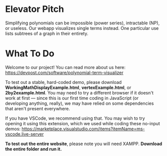 # Elevator Pitch
Simplifying polynomials can be impossible (power series), intractable (NP), or useless. Our webapp visualizes single terms instead. One particular use lists subtrees of a graph in their entirety.

# What To Do
Welcome to our project! You can read more about us here: https://devpost.com/software/polynomial-term-visualizer

To test out a stable, hard-coded demo, please download **WorkingMathDisplayExample.html**, **vertexExample.html**, or **2by2example.html**. You may need to try a different browser if it doesn't work at first — since this is our first time coding in JavaScript (or developing anything, really), we may have relied on some dependencies that aren't present everywhere.

If you have VSCode, we recommend using that. You may wish to try opening it using this extension, which we used while coding these no-input demos:
https://marketplace.visualstudio.com/items?itemName=ms-vscode.live-server

**To test out the entire website**, please note you will need XAMPP. **Download the entire folder and run it.**
